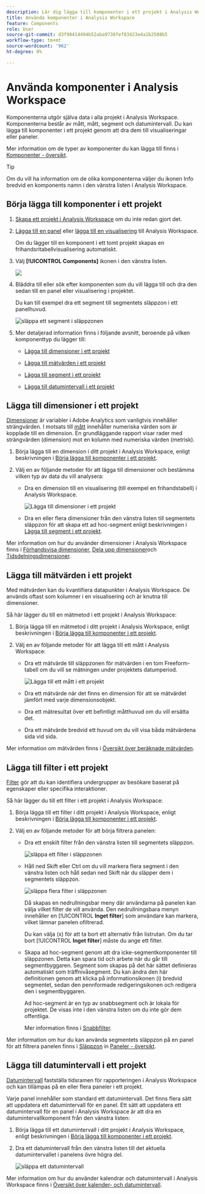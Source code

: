 ```yaml
---
description: Lär dig lägga till komponenter i ett projekt i Analysis Workspace
title: Använda komponenter i Analysis Workspace
feature: Components
role: User
source-git-commit: d3f90414494b52aba9736fef83423e4a1b2508b5
workflow-type: tm+mt
source-wordcount: '962'
ht-degree: 0%

---
```


# Använda komponenter i Analysis Workspace

Komponenterna utgör själva data i alla projekt i Analysis Workspace. Komponenterna består av mått, mått, segment och datumintervall. Du kan lägga till komponenter i ett projekt genom att dra dem till visualiseringar eller paneler.

Mer information om de typer av komponenter du kan lägga till finns i [Komponenter - översikt](/help/components/overview.md).

>[!TIP]
>
>Om du vill ha information om de olika komponenterna väljer du ikonen Info bredvid en komponents namn i den vänstra listen i Analysis Workspace.

## Börja lägga till komponenter i ett projekt

1. [Skapa ett projekt i Analysis Workspace](/help/analysis-workspace/build-workspace-project/create-projects.md) om du inte redan gjort det.

1. [Lägga till en panel](/help/analysis-workspace/c-panels/panels.md) eller [lägga till en visualisering](/help/analysis-workspace/visualizations/freeform-analysis-visualizations.md#add-visualizations-to-a-panel) till Analysis Workspace.

   Om du lägger till en komponent i ett tomt projekt skapas en frihandsritabellvisualisering automatiskt.

1. Välj **[!UICONTROL Components]** ikonen i den vänstra listen.

   ![](assets/build-components.png)

1. Bläddra till eller sök efter komponenten som du vill lägga till och dra den sedan till en panel eller visualisering i projektet.

   Du kan till exempel dra ett segment till segmentets släppzon i ett panelhuvud.

   ![släppa ett segment i släppzonen](assets/filter-dropzone.png)

1. Mer detaljerad information finns i följande avsnitt, beroende på vilken komponenttyp du lägger till:

   * [Lägga till dimensioner i ett projekt](#add-dimensions-to-a-project)

   * [Lägga till mätvärden i ett projekt](#add-metrics-to-a-project)

   * [Lägga till segment i ett projekt](#add-segments-to-a-project)

   * [Lägga till datumintervall i ett projekt](#add-date-ranges-to-a-project)

## Lägga till dimensioner i ett projekt

[Dimensioner](/help/components/dimensions/overview.md) är variabler i Adobe Analytics som vanligtvis innehåller strängvärden. I motsats till [mått](/help/components/calc-metrics/calc-metr-overview.md) innehåller numeriska värden som är kopplade till en dimension. En grundläggande rapport visar rader med strängvärden (dimension) mot en kolumn med numeriska värden (metrisk).

1. Börja lägga till en dimension i ditt projekt i Analysis Workspace, enligt beskrivningen i [Börja lägga till komponenter i ett projekt](#begin-adding-components-to-a-project).

1. Välj en av följande metoder för att lägga till dimensioner och bestämma vilken typ av data du vill analysera:

   * Dra en dimension till en visualisering (till exempel en frihandstabell) i Analysis Workspace.

     ![Lägga till dimensioner i ett projekt](assets/add-dimensions.png)

   * Dra en eller flera dimensioner från den vänstra listen till segmentets släppzon för att skapa ett ad hoc-segment enligt beskrivningen i [Lägga till segment i ett projekt](#add-segments-to-a-project).

Mer information om hur du använder dimensioner i Analysis Workspace finns i [Förhandsvisa dimensioner](/help/components/dimensions/view-dimensions.md), [Dela upp dimensioner](/help/components/dimensions/t-breakdown-fa.md)och [Tidsdelningsdimensioner](/help/components/dimensions/time-parting-dimensions.md).

## Lägga till mätvärden i ett projekt

Med mätvärden kan du kvantifiera datapunkter i Analysis Workspace. De används oftast som kolumner i en visualisering och är knutna till dimensioner.

Så här lägger du till en mätmetod i ett projekt i Analysis Workspace:

1. Börja lägga till en mätmetod i ditt projekt i Analysis Workspace, enligt beskrivningen i [Börja lägga till komponenter i ett projekt](#begin-adding-components-to-a-project).

1. Välj en av följande metoder för att lägga till ett mått i Analysis Workspace:

   * Dra ett mätvärde till släppzonen för mätvärden i en tom Freeform-tabell om du vill se mätningen under projektets datumperiod.

     ![Lägga till ett mått i ett projekt](assets/add-metrics.png)

   * Dra ett mätvärde när det finns en dimension för att se mätvärdet jämfört med varje dimensionsobjekt.

   * Dra ett mätresultat över ett befintligt måtthuvud om du vill ersätta det.

   * Dra ett mätvärde bredvid ett huvud om du vill visa båda mätvärdena sida vid sida.

Mer information om mätvärden finns i [Översikt över beräknade mätvärden](/help/components/calc-metrics/calc-metr-overview.md).

## Lägga till filter i ett projekt

[Filter](/help/components/filters/filters-overview.md) gör att du kan identifiera undergrupper av besökare baserat på egenskaper eller specifika interaktioner.

Så här lägger du till ett filter i ett projekt i Analysis Workspace:

1. Börja lägga till ett filter i ditt projekt i Analysis Workspace, enligt beskrivningen i [Börja lägga till komponenter i ett projekt](#begin-adding-components-to-a-project).

1. Välj en av följande metoder för att börja filtrera panelen:

   * Dra ett enskilt filter från den vänstra listen till segmentets släppzon.

     ![släppa ett filter i släppzonen](assets/filter-dropzone.png)

   * Håll ned Skift eller Ctrl om du vill markera flera segment i den vänstra listen och håll sedan ned Skift när du släpper dem i segmentets släppzon.

     ![släppa flera filter i släppzonen](assets/filter-dropzone-multiple.png)

     Då skapas en nedrullningsbar meny där användarna på panelen kan välja vilket filter de vill använda. Den nedrullningsbara menyn innehåller en [!UICONTROL **Inget filter**] som användare kan markera, vilket lämnar panelen ofiltrerad.

     Du kan välja (x) för att ta bort ett alternativ från listrutan. Om du tar bort [!UICONTROL **Inget filter**] måste du ange ett filter.

   * Skapa ad hoc-segment genom att dra icke-segmentkomponenter till släppzonen. Detta kan spara tid och arbete när du går till segmentbyggaren. Segment som skapas på det här sättet definieras automatiskt som träffnivåsegment. Du kan ändra den här definitionen genom att klicka på informationsikonen (i) bredvid segmentet, sedan den pennformade redigeringsikonen och redigera den i segmentbyggaren.

     Ad hoc-segment är en typ av snabbsegment och är lokala för projektet. De visas inte i den vänstra listen om du inte gör dem offentliga.

     Mer information finns i [Snabbfilter](/help/components/filters/quick-filters.md).

Mer information om hur du kan använda segmentets släppzon på en panel för att filtrera panelen finns i [Släppzon](/help/analysis-workspace/c-panels/panels.md#drop-zone) in [Paneler - översikt](/help/analysis-workspace/c-panels/panels.md).

## Lägga till datumintervall i ett projekt

[Datumintervall](/help/components/date-ranges/custom-date-ranges.md) fastställa tidsramen för rapporteringen i Analysis Workspace och kan tillämpas på en eller flera paneler i ett projekt.

Varje panel innehåller som standard ett datumintervall. Det finns flera sätt att uppdatera ett datumintervall för en panel. Ett sätt att uppdatera ett datumintervall för en panel i Analysis Workspace är att dra en datumintervallkomponent från den vänstra listen:

1. Börja lägga till ett datumintervall i ditt projekt i Analysis Workspace, enligt beskrivningen i [Börja lägga till komponenter i ett projekt](#begin-adding-components-to-a-project).

1. Dra ett datumintervall från den vänstra listen till det aktuella datumintervallet i panelens övre högra del.

   ![släppa ett datumintervall](assets/daterange-drop.png)

Mer information om hur du använder kalendrar och datumintervall i Analysis Workspace finns i [Översikt över kalender- och datumintervall](/help/components/date-ranges/custom-date-ranges.md).

